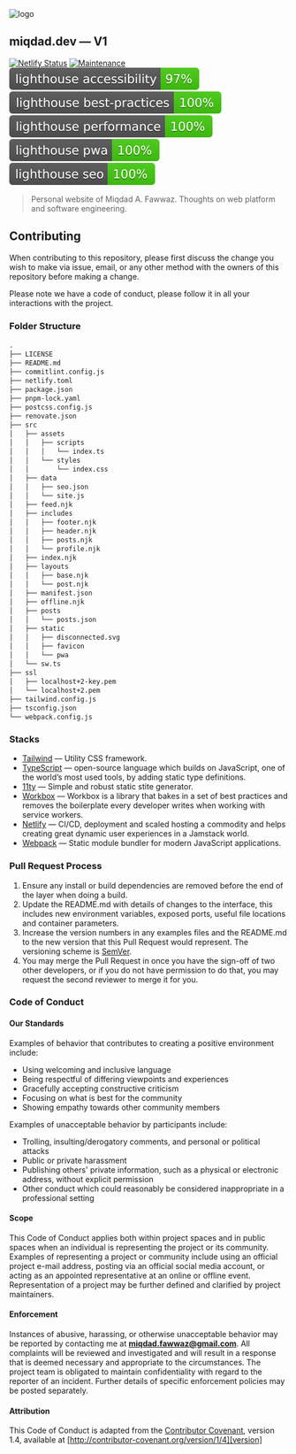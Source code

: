 <div align="left">
  <img src="https://user-images.githubusercontent.com/43945767/116423362-d0528200-a86a-11eb-80b3-4a419734b076.png" height="auto" width="125px" alt="logo" />
  <h2>miqdad.dev — V1</h2>
</div>

<!-- prettier-ignore-start -->
[![Netlify Status](https://api.netlify.com/api/v1/badges/ce5337d4-e064-45bb-981e-b8266063da40/deploy-status)](https://app.netlify.com/sites/miqdaddev/deploys)
[![Maintenance](https://img.shields.io/badge/Maintained%3F-yes-green.svg)](https://github.com/miqdadfwz/miqdad.dev/graphs/commit-activity)
[![Lighthouse Accessibility Badge](./src/static/lighthouse/lighthouse_accessibility.svg)](https://github.com/emazzotta/lighthouse-badges)
[![Lighthouse Best Practices Badge](./src/static/lighthouse/lighthouse_best-practices.svg)](https://github.com/emazzotta/lighthouse-badges)
[![Lighthouse Performance Badge](./src/static/lighthouse/lighthouse_performance.svg)](https://github.com/emazzotta/lighthouse-badges)
[![Lighthouse PWA Badge](./src/static/lighthouse/lighthouse_pwa.svg)](https://github.com/emazzotta/lighthouse-badges)
[![Lighthouse SEO Badge](./src/static/lighthouse/lighthouse_seo.svg)](https://github.com/emazzotta/lighthouse-badges)
<!-- prettier-ignore-end -->
> Personal website of Miqdad A. Fawwaz. Thoughts on web platform and software engineering.

## Contributing

When contributing to this repository, please first discuss the change you wish to make via issue,
email, or any other method with the owners of this repository before making a change.

Please note we have a code of conduct, please follow it in all your interactions with the project.

### Folder Structure
```
.
├── LICENSE
├── README.md
├── commitlint.config.js
├── netlify.toml
├── package.json
├── pnpm-lock.yaml
├── postcss.config.js
├── renovate.json
├── src
│   ├── assets
│   │   ├── scripts
│   │   │   └── index.ts
│   │   └── styles
│   │       └── index.css
│   ├── data
│   │   ├── seo.json
│   │   └── site.js
│   ├── feed.njk
│   ├── includes
│   │   ├── footer.njk
│   │   ├── header.njk
│   │   ├── posts.njk
│   │   └── profile.njk
│   ├── index.njk
│   ├── layouts
│   │   ├── base.njk
│   │   └── post.njk
│   ├── manifest.json
│   ├── offline.njk
│   ├── posts
│   │   └── posts.json
│   ├── static
│   │   ├── disconnected.svg
│   │   ├── favicon
│   │   └── pwa
│   └── sw.ts
├── ssl
│   ├── localhost+2-key.pem
│   └── localhost+2.pem
├── tailwind.config.js
├── tsconfig.json
└── webpack.config.js
```

### Stacks
- [Tailwind](https://tailwindcss.com) — Utility CSS framework.
- [TypeScript](https://www.typescriptlang.org/) — open-source language which builds on JavaScript, one of the world’s most used tools, by adding static type definitions.
- [11ty](https://www.11ty.dev/) — Simple and robust static stite generator.
- [Workbox](https://developers.google.com/web/tools/workbox) — Workbox is a library that bakes in a set of best practices and removes the boilerplate every developer writes when working with service workers.
- [Netlify](https://www.netlify.com/) — CI/CD, deployment and scaled hosting a commodity and helps creating great dynamic user experiences in a Jamstack world.
- [Webpack](https://webpack.js.org/) —  Static module bundler for modern JavaScript applications.
### Pull Request Process

1. Ensure any install or build dependencies are removed before the end of the layer when doing a
   build.
2. Update the README.md with details of changes to the interface, this includes new environment
   variables, exposed ports, useful file locations and container parameters.
3. Increase the version numbers in any examples files and the README.md to the new version that this
   Pull Request would represent. The versioning scheme is [SemVer](http://semver.org/).
4. You may merge the Pull Request in once you have the sign-off of two other developers, or if you
   do not have permission to do that, you may request the second reviewer to merge it for you.

### Code of Conduct

#### Our Standards

Examples of behavior that contributes to creating a positive environment
include:

- Using welcoming and inclusive language
- Being respectful of differing viewpoints and experiences
- Gracefully accepting constructive criticism
- Focusing on what is best for the community
- Showing empathy towards other community members

Examples of unacceptable behavior by participants include:
- Trolling, insulting/derogatory comments, and personal or political attacks
- Public or private harassment
- Publishing others' private information, such as a physical or electronic
  address, without explicit permission
- Other conduct which could reasonably be considered inappropriate in a
  professional setting

#### Scope

This Code of Conduct applies both within project spaces and in public spaces
when an individual is representing the project or its community. Examples of
representing a project or community include using an official project e-mail
address, posting via an official social media account, or acting as an appointed
representative at an online or offline event. Representation of a project may be
further defined and clarified by project maintainers.

#### Enforcement

Instances of abusive, harassing, or otherwise unacceptable behavior may be
reported by contacting me at **miqdad.fawwaz@gmail.com**. All
complaints will be reviewed and investigated and will result in a response that
is deemed necessary and appropriate to the circumstances. The project team is
obligated to maintain confidentiality with regard to the reporter of an incident.
Further details of specific enforcement policies may be posted separately.

#### Attribution

This Code of Conduct is adapted from the [Contributor Covenant][homepage], version 1.4,
available at [http://contributor-covenant.org/version/1/4][version]

[homepage]: http://contributor-covenant.org
[version]: http://contributor-covenant.org/version/1/4/